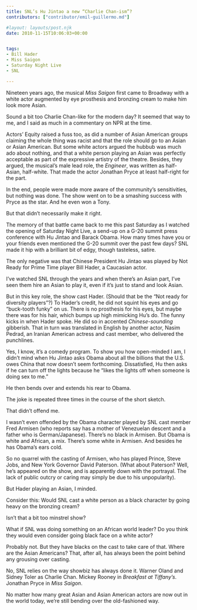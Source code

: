 ```yaml
---
title: SNL’s Hu Jintao a new “Charlie Chan-ism”?
contributors: ["contributor/emil-guillermo.md"]

#layout: layouts/post.njk
date: 2010-11-15T10:06:03+00:00


tags:
- Bill Hader
- Miss Saigon
- Saturday Night Live
- SNL

---
```


Nineteen years ago, the musical _Miss Saigon_ first came to Broadway with a white actor augmented by eye prosthesis and bronzing cream to make him look more Asian.

Sound a bit too Charlie Chan-like for the modern day? It seemed that way to me, and I said as much in a commentary on NPR at the time.

Actors’ Equity raised a fuss too, as did a number of Asian American groups claiming the whole thing was racist and that the role should go to an Asian or Asian American. But some white actors argued the hubbub was much ado about nothing, and that a white person playing an Asian was perfectly acceptable as part of the expressive artistry of the theatre. Besides, they argued, the musical’s male lead role, the _Engineer_, was written as half-Asian, half-white. That made the actor Jonathan Pryce at least half-right for the part.

In the end, people were made more aware of the community’s sensitivities, but nothing was done. The show went on to be a smashing success with Pryce as the star. And he even won a Tony.

But that didn’t necessarily make it right. 

The memory of that battle came back to me this past Saturday as I watched the opening of Saturday Night Live, a send-up on a G-20 summit press conference with Hu Jintao and Barack Obama.  How many times have you or your friends even mentioned the G-20 summit over the past few days? SNL made it hip with a brilliant bit of edgy, though tasteless, satire.

The only negative was that Chinese President Hu Jintao was played by Not Ready for Prime Time player Bill Hader, a Caucasian actor.

I’ve watched SNL through the years and when there’s an Asian part, I’ve seen them hire an Asian to play it, even if it’s just to stand and look Asian.

But in this key role, the show cast Hader. (Should that be the “Not ready for diversity players”?) To Hader’s credit, he did not squint his eyes and go “buck-tooth funky” on us. There is no prosthesis for his eyes, but maybe there was for his hair, which bumps up high mimicking Hu’s do. The funny kicks in when Hader spoke. He did so in accented _Chinese-sounding_ gibberish. That in turn was translated in English by another actor, Nasim Pedrad, an Iranian American actress and cast member, who delivered the punchlines.

Yes, I know, it’s a comedy program. To show you how open-minded I am, I didn’t mind when Hu Jintao asks Obama about all the billions that the U.S. owes China that now doesn’t seem forthcoming. Dissatisfied, Hu then asks if he can turn off the lights because he “likes the lights off when someone is doing sex to me.”

He then bends over and extends his rear to Obama. 

The joke is repeated three times in the course of the short sketch. 

That didn’t offend me.

I wasn’t even offended by the Obama character played by SNL cast member Fred Armisen (who reports say has a mother of  Venezuelan descent and a father who is German/Japanese). There’s no black in Armisen. But Obama is white and African, a mix. There’s some white in Armisen. And besides he has Obama’s ears cold.

So no quarrel with the casting of Armisen, who has played Prince, Steve Jobs, and New York Governor David Paterson. (What about Paterson? Well, he’s appeared on the show, and is apparently down with the portrayal. The lack of public outcry or caring may simply be due to his unpopularity).

But Hader playing an Asian, I minded. 

Consider this: Would SNL cast a white person as a black character by going heavy on the bronzing cream? 

Isn’t that a bit too minstrel show? 

What if SNL was doing something on an African world leader? Do you think they would even consider going black face on a white actor?

Probably not.  But they have blacks on the cast to take care of that. Where are the Asian Americans? That, after all, has always been the point behind any grousing over casting.

No, SNL relies on the way showbiz has always done it. Warner Oland and Sidney Toler as Charlie Chan. Mickey Rooney in _Breakfast at Tiffany’s_. Jonathan Pryce in _Miss Saigon_.

No matter how many great Asian and Asian American actors are now out in the world today, we’re still bending over the old-fashioned way.  
